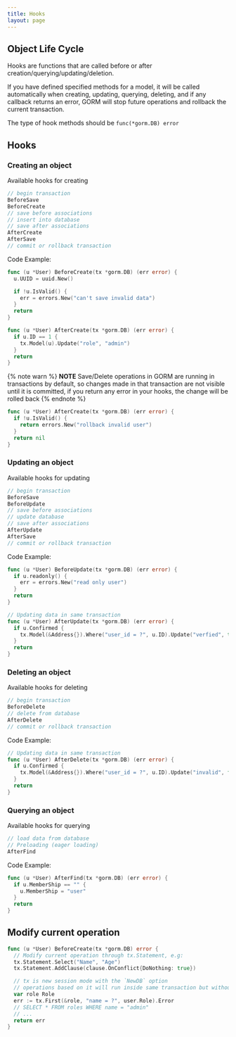 ```yaml
---
title: Hooks
layout: page
---
```


## Object Life Cycle

Hooks are functions that are called before or after creation/querying/updating/deletion.

If you have defined specified methods for a model, it will be called automatically when creating, updating, querying, deleting, and if any callback returns an error, GORM will stop future operations and rollback the current transaction.

The type of hook methods should be `func(*gorm.DB) error`

## Hooks

### Creating an object

Available hooks for creating

```go
// begin transaction
BeforeSave
BeforeCreate
// save before associations
// insert into database
// save after associations
AfterCreate
AfterSave
// commit or rollback transaction
```

Code Example:

```go
func (u *User) BeforeCreate(tx *gorm.DB) (err error) {
  u.UUID = uuid.New()

  if !u.IsValid() {
    err = errors.New("can't save invalid data")
  }
  return
}

func (u *User) AfterCreate(tx *gorm.DB) (err error) {
  if u.ID == 1 {
    tx.Model(u).Update("role", "admin")
  }
  return
}
```

{% note warn %}
**NOTE** Save/Delete operations in GORM are running in transactions by default, so changes made in that transaction are not visible until it is committed, if you return any error in your hooks, the change will be rolled back
{% endnote %}

```go
func (u *User) AfterCreate(tx *gorm.DB) (err error) {
  if !u.IsValid() {
    return errors.New("rollback invalid user")
  }
  return nil
}
```

### Updating an object

Available hooks for updating

```go
// begin transaction
BeforeSave
BeforeUpdate
// save before associations
// update database
// save after associations
AfterUpdate
AfterSave
// commit or rollback transaction
```

Code Example:

```go
func (u *User) BeforeUpdate(tx *gorm.DB) (err error) {
  if u.readonly() {
    err = errors.New("read only user")
  }
  return
}

// Updating data in same transaction
func (u *User) AfterUpdate(tx *gorm.DB) (err error) {
  if u.Confirmed {
    tx.Model(&Address{}).Where("user_id = ?", u.ID).Update("verfied", true)
  }
  return
}
```

### Deleting an object

Available hooks for deleting

```go
// begin transaction
BeforeDelete
// delete from database
AfterDelete
// commit or rollback transaction
```

Code Example:

```go
// Updating data in same transaction
func (u *User) AfterDelete(tx *gorm.DB) (err error) {
  if u.Confirmed {
    tx.Model(&Address{}).Where("user_id = ?", u.ID).Update("invalid", false)
  }
  return
}
```

### Querying an object

Available hooks for querying

```go
// load data from database
// Preloading (eager loading)
AfterFind
```

Code Example:

```go
func (u *User) AfterFind(tx *gorm.DB) (err error) {
  if u.MemberShip == "" {
    u.MemberShip = "user"
  }
  return
}
```

## Modify current operation

```go
func (u *User) BeforeCreate(tx *gorm.DB) error {
  // Modify current operation through tx.Statement, e.g:
  tx.Statement.Select("Name", "Age")
  tx.Statement.AddClause(clause.OnConflict{DoNothing: true})

  // tx is new session mode with the `NewDB` option
  // operations based on it will run inside same transaction but without any current conditions
  var role Role
  err := tx.First(&role, "name = ?", user.Role).Error
  // SELECT * FROM roles WHERE name = "admin"
  // ...
  return err
}
```
